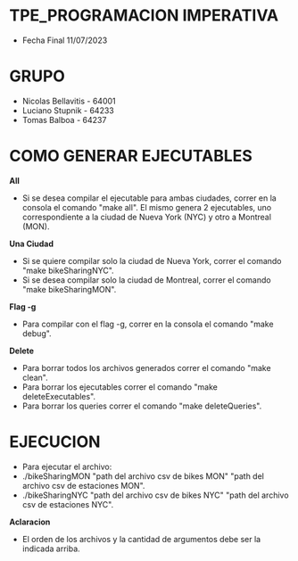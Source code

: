 # TPE_PROGRAMACION IMPERATIVA 
  - Fecha Final 11/07/2023
    
# GRUPO 
  - Nicolas Bellavitis - 64001
  - Luciano Stupnik - 64233
  - Tomas Balboa - 64237

# COMO GENERAR EJECUTABLES 
**All**
- Si se desea compilar el ejecutable para ambas ciudades, correr en la consola el comando "make all". El mismo genera 2 ejecutables, uno correspondiente a la ciudad de Nueva York (NYC) y otro a Montreal (MON).
  
**Una Ciudad**
- Si se quiere compilar solo la ciudad de Nueva York, correr el comando "make bikeSharingNYC".
- Si se desea compilar solo la ciudad de Montreal, correr el comando "make bikeSharingMON".

**Flag -g**
- Para compilar con el flag -g, correr en la consola el comando "make debug".

**Delete**
- Para borrar todos los archivos generados correr el comando "make clean".
- Para borrar los ejecutables correr el comando "make deleteExecutables".
- Para borrar los queries correr el comando "make deleteQueries".

# EJECUCION
- Para ejecutar el archivo: 
- ./bikeSharingMON "path del archivo csv de bikes MON" "path del archivo csv de estaciones MON".
- ./bikeSharingNYC "path del archivo csv de bikes NYC" "path del archivo csv de estaciones NYC".

**Aclaracion**
- El orden de los archivos y la cantidad de argumentos debe ser la indicada arriba.
